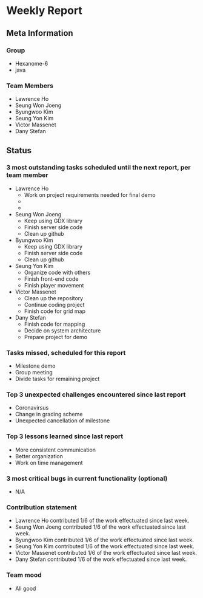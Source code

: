 # Weekly Report

## Meta Information

### Group

 * Hexanome-6
 * java

### Team Members

 * Lawrence Ho
 * Seung Won Joeng
 * Byungwoo Kim
 * Seung Yon Kim
 * Victor Massenet
 * Dany Stefan

## Status

### 3 most outstanding tasks scheduled until the next report, per team member

 * Lawrence Ho
   * Work on project requirements needed for final demo
   * 
   * 
 * Seung Won Joeng
   * Keep using GDX library
   * Finish server side code
   * Clean up github
 * Byungwoo Kim
   * Keep using GDX library
   * Finish server side code
   * Clean up github
 * Seung Yon Kim
   * Organize code with others
   * Finish front-end code
   * Finish player movement
 * Victor Massenet
   * Clean up the repository
   * Continue coding project
   * Finish code for grid map
 * Dany Stefan
   * Finish code for mapping
   * Decide on system architecture
   * Prepare project for demo

### Tasks missed, scheduled for this report

 * Milestone demo
 * Group meeting
 * Divide tasks for remaining project

### Top 3 unexpected challenges encountered since last report

 * Coronavirsus
 * Change in grading scheme
 * Unexpected cancellation of milestone

### Top 3 lessons learned since last report

 * More consistent communication
 * Better organization
 * Work on time management

### 3 most critical bugs in current functionality (optional)

 * N/A

### Contribution statement

 * Lawrence Ho contributed 1/6 of the work effectuated since last week.
 * Seung Won Joeng contributed 1/6 of the work effectuated since last week.
 * Byungwoo Kim contributed 1/6 of the work effectuated since last week.
 * Seung Yon Kim contributed 1/6 of the work effectuated since last week.
 * Victor Massenet contributed 1/6 of the work effectuated since last week.
 * Dany Stefan contributed 1/6 of the work effectuated since last week.

### Team mood

 * All good
